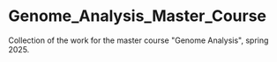 # Genome_Analysis_Master_Course
Collection of the work for the master course "Genome Analysis", spring 2025. 
